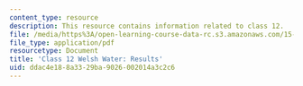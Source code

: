 ```yaml
---
content_type: resource
description: This resource contains information related to class 12.
file: /media/https%3A/open-learning-course-data-rc.s3.amazonaws.com/15-067-competitive-decision-making-and-negotiation-spring-2011/ddac4e188a3329ba9026002014a3c2c6_MIT15_067S11_Cl12_W_W_RE.pdf
file_type: application/pdf
resourcetype: Document
title: 'Class 12 Welsh Water: Results'
uid: ddac4e18-8a33-29ba-9026-002014a3c2c6
---
```

